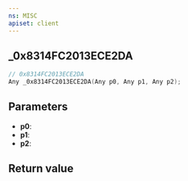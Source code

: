 ```yaml
---
ns: MISC
apiset: client
---
```

## _0x8314FC2013ECE2DA

```c
// 0x8314FC2013ECE2DA
Any _0x8314FC2013ECE2DA(Any p0, Any p1, Any p2);
```


## Parameters
* **p0**:
* **p1**:
* **p2**:

## Return value